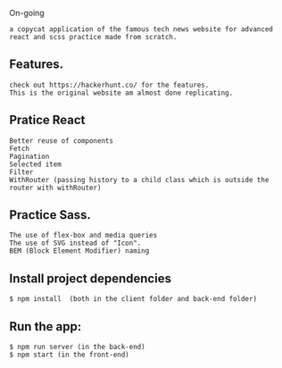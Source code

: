 On-going

```
a copycat application of the famous tech news website for advanced react and scss practice made from scratch.
```

## Features.
```
check out https://hackerhunt.co/ for the features.  
This is the original website am almost done replicating.
```

## Pratice React
```
Better reuse of components
Fetch
Pagination
Selected item
Filter
WithRouter (passing history to a child class which is outside the router with withRouter)
```

## Practice Sass.
```
The use of flex-box and media queries
The use of SVG instead of "Icon".
BEM (Block Element Modifier) naming
```


## Install project dependencies
```
$ npm install  (both in the client folder and back-end folder)
```
## Run the app:
```
$ npm run server (in the back-end)
$ npm start (in the front-end)
```
